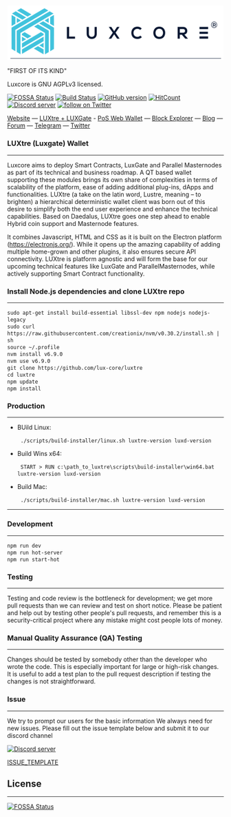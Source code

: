 ![LUX Logo](https://github.com/LUX-Core/lux/blob/master/src/qt/res/images/lux_logo_horizontal.png)

"FIRST OF ITS KIND"

Luxcore is GNU AGPLv3 licensed.

[![FOSSA Status](https://app.fossa.io/api/projects/git%2Bgithub.com%2F216k155%2Flux.svg?type=shield)](https://app.fossa.io/projects/git%2Bgithub.com%2F216k155%2Flux?ref=badge_shield) [![Build Status](https://travis-ci.org/LUX-Core/lux.svg?branch=master)](https://travis-ci.org/LUX-Core/lux) [![GitHub version](https://badge.fury.io/gh/LUX-Core%2Flux.png)](https://badge.fury.io/gh/LUX-Core%2Flux.png) [![HitCount](http://hits.dwyl.io/216k155/lux.svg)](http://hits.dwyl.io/216k155/lux)
<a href="https://discord.gg/27xFP5Y"><img src="https://discordapp.com/api/guilds/364500397999652866/embed.png" alt="Discord server" /></a> <a href="https://twitter.com/intent/follow?screen_name=LUX_COIN"><img src="https://img.shields.io/twitter/follow/LUX_COIN.svg?style=social&logo=twitter" alt="follow on Twitter"></a>

[Website](https://luxcore.io) — [LUXtre + LUXGate](https://github.com/LUX-Core/luxtre) - [PoS Web Wallet](https://lux.poswallet.io) — [Block Explorer](https://explorer.luxcore.io/) — [Blog](https://reddit.com/r/LUXCoin) — [Forum](https://bitcointalk.org/index.php?topic=2254046.0) — [Telegram](https://t.me/LUXcoinOfficialChat) — [Twitter](https://twitter.com/LUX_Coin)

### LUXtre (Luxgate) Wallet
------------------

Luxcore aims to deploy Smart Contracts, LuxGate and Parallel Masternodes as part of its technical and business roadmap. A QT based wallet supporting these modules brings its own share of complexities in terms of scalability of the platform, ease of adding additional plug-ins, dApps and functionalities.
LUXtre (a take on the latin word, Lustre, meaning – to brighten) a hierarchical deterministic wallet client was born out of this desire to simplify both the end user experience and enhance the technical capabilities. Based on Daedalus, LUXtre goes one step ahead to enable Hybrid coin support and Masternode features.

It combines Javascript, HTML and CSS as it is built on the Electron platform (https://electronjs.org/). While it opens up the amazing capability of adding multiple home-grown and other plugins, it also ensures secure API connectivity.
LUXtre is platform agnostic and will form the base for our upcoming technical features like LuxGate and ParallelMasternodes, while actively supporting Smart Contract functionality.

### Install Node.js dependencies and clone LUXtre repo
-------------------------------------------------------
    sudo apt-get install build-essential libssl-dev npm nodejs nodejs-legacy
    sudo curl https://raw.githubusercontent.com/creationix/nvm/v0.30.2/install.sh | sh
    source ~/.profile
    nvm install v6.9.0
    nvm use v6.9.0
    git clone https://github.com/lux-core/luxtre
    cd luxtre
    npm update
    npm install
 
 ### Production
 --------------
 - BUild Linux:
    
        ./scripts/build-installer/linux.sh luxtre-version luxd-version
        
 - Build Wins x64:
 
        START > RUN c:\path_to_luxtre\scripts\build-installer\win64.bat luxtre-version luxd-version
        
 - Build Mac:
        
        ./scripts/build-installer/mac.sh luxtre-version luxd-version
-----------------------------------------------------------------------------
 ### Development
----------------

    npm run dev
    npm run hot-server
    npm run start-hot
    

### Testing
-----------

Testing and code review is the bottleneck for development; we get more pull
requests than we can review and test on short notice. Please be patient and help out by testing
other people's pull requests, and remember this is a security-critical project where any mistake might cost people
lots of money.

### Manual Quality Assurance (QA) Testing
-----------------------------------------
Changes should be tested by somebody other than the developer who wrote the
code. This is especially important for large or high-risk changes. It is useful
to add a test plan to the pull request description if testing the changes is
not straightforward.
    
### Issue
---------
We try to prompt our users for the basic information We always need for new issues.
Please fill out the issue template below and submit it to our discord channel
     
<a href="https://discord.gg/27xFP5Y"><img src="https://discordapp.com/api/guilds/364500397999652866/embed.png" alt="Discord server" /></a>
     
[ISSUE_TEMPLATE](https://github.com/LUX-Core/lux/blob/master/doc/template/ISSUE_TEMPLATE_example.md)

## License
-----------
[![FOSSA Status](https://app.fossa.io/api/projects/git%2Bgithub.com%2F216k155%2Flux.svg?type=large)](https://app.fossa.io/projects/git%2Bgithub.com%2F216k155%2Flux?ref=badge_large)
